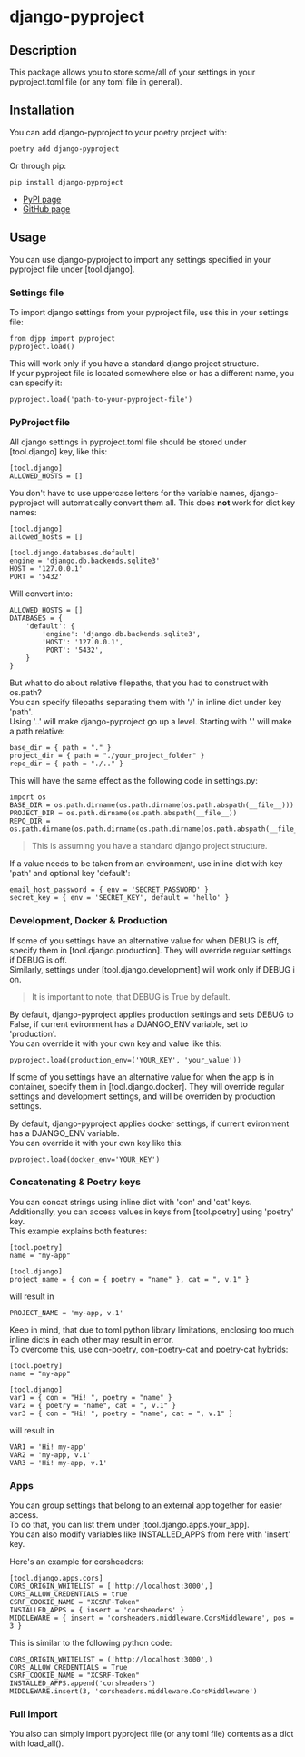 # django-pyproject

## Description

This package allows you to store some/all of your settings in your pyproject.toml file (or any toml file in general).

## Installation

You can add django-pyproject to your poetry project with:

    poetry add django-pyproject

Or through pip:

    pip install django-pyproject

- [PyPI page](https://pypi.org/project/django-pyproject/)
- [GitHub page](https://github.com/Ceterai/django-pyproject/)

## Usage

You can use django-pyproject to import any settings specified in your pyproject file under [tool.django].

### Settings file

To import django settings from your pyproject file, use this in your settings file:

    from djpp import pyproject
    pyproject.load()

This will work only if you have a standard django project structure.  
If your pyproject file is located somewhere else or has a different name, you can specify it:

    pyproject.load('path-to-your-pyproject-file')

### PyProject file

All django settings in pyproject.toml file should be stored under [tool.django] key, like this:

    [tool.django]
    ALLOWED_HOSTS = []

You don't have to use uppercase letters for the variable names, django-pyproject will automatically convert them all. This does **not** work for dict key names:

    [tool.django]
    allowed_hosts = []

    [tool.django.databases.default]
    engine = 'django.db.backends.sqlite3'
    HOST = '127.0.0.1'
    PORT = '5432'

Will convert into:

    ALLOWED_HOSTS = []
    DATABASES = {
        'default': {
            'engine': 'django.db.backends.sqlite3',
            'HOST': '127.0.0.1',
            'PORT': '5432',
        }
    }

But what to do about relative filepaths, that you had to construct with os.path?  
You can specify filepaths separating them with '/' in inline dict under key 'path'.  
Using '..' will make django-pyproject go up a level.
Starting with '.' will make a path relative:

    base_dir = { path = "." }
    project_dir = { path = "./your_project_folder" }
    repo_dir = { path = "./.." }

This will have the same effect as the following code in settings.py:

    import os
    BASE_DIR = os.path.dirname(os.path.dirname(os.path.abspath(__file__)))
    PROJECT_DIR = os.path.dirname(os.path.abspath(__file__))
    REPO_DIR = os.path.dirname(os.path.dirname(os.path.dirname(os.path.abspath(__file__))))

> This is assuming you have a standard django project structure.

If a value needs to be taken from an environment, use inline dict with key 'path' and optional key 'default':

    email_host_password = { env = 'SECRET_PASSWORD' }
    secret_key = { env = 'SECRET_KEY', default = 'hello' }

### Development, Docker & Production

If some of you settings have an alternative value for when DEBUG is off, specify them in [tool.django.production]. They will override regular settings if DEBUG is off.  
Similarly, settings under [tool.django.development] will work only if DEBUG i on.

>It is important to note, that DEBUG is True by default.

By default, django-pyproject applies production settings and sets DEBUG to False, if current evironment has a DJANGO_ENV variable, set to 'production'.  
You can override it with your own key and value like this:

    pyproject.load(production_env=('YOUR_KEY', 'your_value'))

If some of you settings have an alternative value for when the app is in container, specify them in [tool.django.docker]. They will override regular settings and development settings, and will be overriden by production settings.

By default, django-pyproject applies docker settings, if current evironment has a DJANGO_ENV variable.  
You can override it with your own key like this:

    pyproject.load(docker_env='YOUR_KEY')

### Concatenating & Poetry keys

You can concat strings using inline dict with 'con' and 'cat' keys.  
Additionally, you can access values in keys from [tool.poetry] using 'poetry' key.  
This example explains both features:

    [tool.poetry]
    name = "my-app"

    [tool.django]
    project_name = { con = { poetry = "name" }, cat = ", v.1" }

will result in

    PROJECT_NAME = 'my-app, v.1'

Keep in mind, that due to toml python library limitations, enclosing too much inline dicts in each other may result in error.  
To overcome this, use con-poetry, con-poetry-cat and poetry-cat hybrids:

    [tool.poetry]
    name = "my-app"

    [tool.django]
    var1 = { con = "Hi! ", poetry = "name" }
    var2 = { poetry = "name", cat = ", v.1" }
    var3 = { con = "Hi! ", poetry = "name", cat = ", v.1" }

will result in

    VAR1 = 'Hi! my-app'
    VAR2 = 'my-app, v.1'
    VAR3 = 'Hi! my-app, v.1'

### Apps

You can group settings that belong to an external app together for easier access.  
To do that, you can list them under [tool.django.apps.your_app].  
You can also modify variables like INSTALLED_APPS from here with 'insert' key.

Here's an example for corsheaders:

    [tool.django.apps.cors]
    CORS_ORIGIN_WHITELIST = ['http://localhost:3000',]
    CORS_ALLOW_CREDENTIALS = true
    CSRF_COOKIE_NAME = "XCSRF-Token"
    INSTALLED_APPS = { insert = 'corsheaders' }
    MIDDLEWARE = { insert = 'corsheaders.middleware.CorsMiddleware', pos = 3 }

This is similar to the following python code:

    CORS_ORIGIN_WHITELIST = ('http://localhost:3000',)
    CORS_ALLOW_CREDENTIALS = True
    CSRF_COOKIE_NAME = "XCSRF-Token"
    INSTALLED_APPS.append('corsheaders')
    MIDDLEWARE.insert(3, 'corsheaders.middleware.CorsMiddleware')

### Full import

You also can simply import pyproject file (or any toml file) contents as a dict with load_all().
